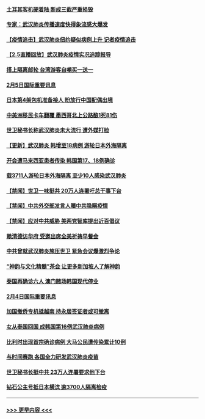 #### [土耳其客机硬着陆 断成三截严重损毁](../pages/prog202/a102770239.md?t=02060811) 
#### [专家：武汉肺炎传播速度快得象流感大爆发](../pages/prog202/a102770132.md?t=02060811) 
#### [【疫情追击】武汉肺炎纽约疑似病例上升 记者疫情追击](../pages/prog202/a102770000.md?t=02060811) 
#### [【2.5直播回放】武汉肺炎疫情实况追踪报导](../pages/prog202/a102769913.md?t=02060811) 
#### [搭上隔离邮轮 台湾游客自嘲买一送一](../pages/prog202/a102769845.md?t=02060811) 
#### [2月5日国际重要讯息](../pages/prog202/a102769821.md?t=02060811) 
#### [日本第4架包机准备接人 盼放行中国配偶出境](../pages/prog202/a102769765.md?t=02060811) 
#### [中美洲移民卡车翻覆 墨西哥北上公路酿1死81伤](../pages/prog202/a102769703.md?t=02060811) 
#### [世卫秘书长称武汉肺炎未大流行 遭外媒打脸](../pages/prog202/a102769679.md?t=02060811) 
#### [【更新】武汉肺炎 韩增至18病例 游轮日本外海隔离](../pages/prog202/a102758911.md?t=02060811) 
#### [开会遭马来西亚患者传染 韩国第17、18例确诊](../pages/prog202/a102769600.md?t=02060811) 
#### [载3711人游轮日本外海隔离 至少10人感染武汉肺炎](../pages/prog202/a102769538.md?t=02060811) 
#### [【禁闻】世卫一味挺共 20万人连署吁总干事下台](../pages/prog202/a102769445.md?t=02060811) 
#### [【禁闻】中共外交部发言人曝中共隐瞒疫情](../pages/prog202/a102769400.md?t=02060811) 
#### [【禁闻】应对中共威胁 美两党智库提出近百倡议](../pages/prog202/a102769357.md?t=02060811) 
#### [赖清德访华府  受邀出席全美祈祷早餐会](../pages/prog202/a102769350.md?t=02060811) 
#### [中共曾就武汉肺炎施压世卫 紧急会议爆激烈争论](../pages/prog202/a102769312.md?t=02060811) 
#### [“神韵与文化精髓”茶会 让更多新加坡人了解神韵](../pages/prog202/a102769286.md?t=02060811) 
#### [泰国再确诊六人 澳门赌场韩国现代停业](../pages/prog202/a102769239.md?t=02060811) 
#### [2月4日国际重要讯息](../pages/prog202/a102768884.md?t=02060811) 
#### [加国撤侨专机抵越南 持永居签证者或可撤离](../pages/prog202/a102768877.md?t=02060811) 
#### [女从泰国回国 成韩国第16例武汉肺炎病例](../pages/prog202/a102768669.md?t=02060811) 
#### [比利时出现首宗确诊病例 大马公民遭传染累计10例](../pages/prog202/a102768824.md?t=02060811) 
#### [与时间赛跑 各国全力研发武汉肺炎疫苗](../pages/prog202/a102768738.md?t=02060811) 
#### [世卫秘书长挺中共 23万人连署要求他下台](../pages/prog202/a102768717.md?t=02060811) 
#### [钻石公主号抵日本横滨 逾3700人隔离检疫](../pages/prog202/a102768714.md?t=02060811) 

----
#### [ >>> 更早内容 <<< ](../indexes/prog202-earlier.md)
